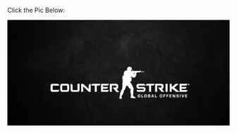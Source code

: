 Click the Pic Below:

[![Watch the video](/assets/videos/csgo.jpg)](/assets/videos/csgo.mp4)
<!--<html>-->
<!--<body>-->

<!--<video src="/assets/videos/csgo.mp4" controls="controls" width="1000" height="600">您的浏览器不支持播放该视频！</video>-->

<!--</body>-->
<!--</html>-->

